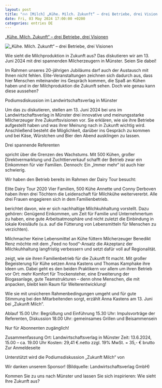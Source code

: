 ```yaml
---
layout: post
title: "🔥🔥 [Milch] „Kühe. Milch. Zukunft“ – drei Betriebe, drei Visionen"
date: Fri, 03 May 2024 17:00:00 +0200
categories: entries DE
---
```

[„Kühe. Milch. Zukunft“ – drei Betriebe, drei Visionen](https://www.elite-magazin.de/herdenmanagement/kuhe-milch-zukunft-drei-betriebe-drei-visionen-22858.html)

![„Kühe. Milch. Zukunft“ – drei Betriebe, drei Visionen](https://www.elite-magazin.de/img/c/1/e/5/7/0/kshochkant_id630141.jpg)

Wie sieht die Milchproduktion in Zukunft aus? Das diskutieren wir am 13. Juni 2024 mit drei spannenden Milcherzeugern in Münster. Seien Sie dabei!

Im Rahmen unseres 20-jährigen Jubiläums darf auch der Austausch mit Ihnen nicht fehlen. Elite-Veranstaltungen zeichnen sich dadurch aus, dass hier Menschen miteinander ins Gespräch kommen, die Spaß an Kühen haben und in der Milchproduktion die Zukunft sehen. Doch wie genau kann diese aussehen?

Podiumsdiskussion im Landwirtschaftsverlag in Münster

Um das zu diskutieren, stellen am 13. Juni 2024 bei uns im Landwirtschaftsverlag in Münster drei innovative und meinungsstarke Milcherzeuger ihre Zukunftsvisionen vor. Sie erklären, wie sie ihre Betriebe aufgestellt haben und was ihrer Meinung nach in Zukunft wichtig wird. Anschließend besteht die Möglichkeit, darüber ins Gespräch zu kommen und bei Käse, Würstchen und Bier den Abend ausklingen zu lassen.

Drei spannende Referenten

spricht über die Grenzen des Wachstums. Mit 500 Kühen, großer Direktvermarktung und Zuchttierverkauf schafft der Betrieb zwar ein Einkommen für vier Familien. Dennoch: Ein „Immer mehr“ ist auch hier schwierig.

Wir haben den Betrieb bereits im Rahmen der Dairy Tour besucht:

Elite Dairy Tour 2020 Vier Familien, 500 Kühe Annette und Conny Derboven haben ihren drei Töchtern die Leidenschaft für Milchkühe weitervererbt. Alle drei Frauen engagieren sich in dem Familienbetrieb.

berichtet davon, wie er sich nachhaltige Milchkuhhaltung vorstellt. Dazu gehören: Genügend Einkommen, um Zeit für Familie und Unternehmertum zu haben, eine gute Arbeitsatmosphäre und nicht zuletzt die Einbindung in lokale Kreisläufe (u.a. auf die Fütterung von Lebensmitteln für Menschen zu verzichten).

Milchmacher Keine Lebensmittel an Kühe füttern Milcherzeuger Benedikt Renz möchte mit dem „Feed no food“-Ansatz die Akzeptanz der Milchkuhhaltung langfristig verbessern und setzt dafür voll auf Regionalität.

zeigt, wie sie ihren Familienbetrieb für die Zukunft fit macht. Mit großer Begeisterung für Kühe setzen Anna Kastens und Thomas Kamphake ihre Ideen um. Dabei geht es den beiden Praktikern vor allem um ihren Betrieb vor Ort: mehr Komfort für Trockensteher, eine Erweiterung der Biogasanlage, gute Teamstrukturen – denn ohne Menschen, die mit anpacken, bleibt kein Raum für Weiterentwicklung!

Wie sie mit unsicheren Rahmenbedingungen umgeht und für gute Stimmung bei den Mitarbeitenden sorgt, erzählt Anna Kastens am 13. Juni bei „Zukunft Milch“.

Ablauf 15.00 Uhr: Begrüßung und Einführung 15.30 Uhr: Impulsvorträge der Referenten, Diskussion 18.00 Uhr: gemeinsames Grillen und Beisammensein

Nur für Abonnenten zugänglich!

Zusammenfassung Ort: Landwirtschaftsverlag in Münster Zeit: 13.6.2024, 15.00 – ca. 19.00 Uhr Kosten: 29,41 €.netto zzgl. 19% MwSt. = 35,- € brutto Zur Anmeldeseite

Unterstützt wird die Podiumsdiskussion „Zukunft Milch“ von

Wir danken unserem Sponsor! (Bildquelle: Landwirtschaftsverlag GmbH)

Kommen Sie zu uns nach Münster und lassen Sie sich inspirieren: Wie sieht Ihre Zukunft aus?

